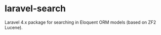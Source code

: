 laravel-search
==============

Laravel 4.x package for searching in Eloquent ORM models (based on ZF2 Lucene).
